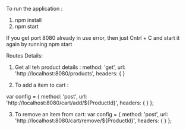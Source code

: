 To run the application :
1) npm install
2) npm start

 If you get port 8080 already in use error, then just Cntrl + C and start it again by running npm start


Routes Details:

1) Get all teh product details :
  method: 'get',
  url: 'http://localhost:8080/products',
  headers: { }

2) To add a item to cart :

var config = {
  method: 'post',
  url: 'http://localhost:8080/cart/add/${ProductId}',
  headers: { }
};


3) To remove an item from cart:
var config = {
  method: 'post',
  url: 'http://localhost:8080/cart/remove/${ProductId}',
  headers: { }
};